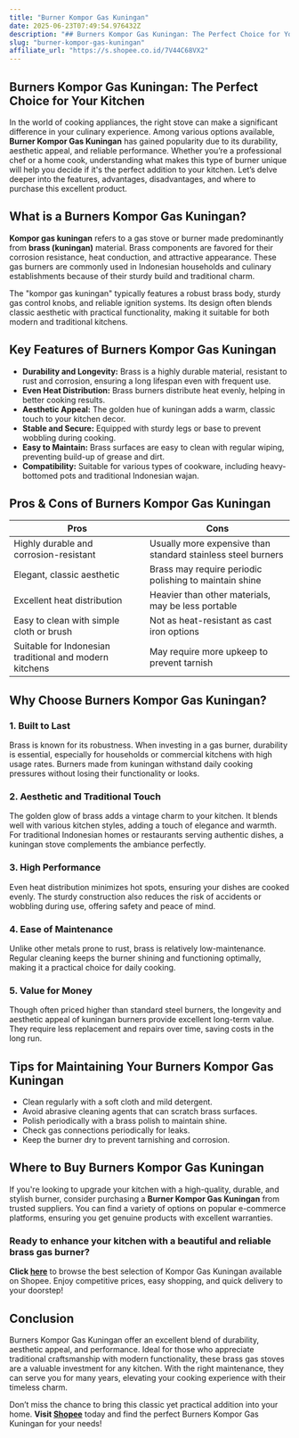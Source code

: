 ```yaml
---
title: "Burner Kompor Gas Kuningan"
date: 2025-06-23T07:49:54.976432Z
description: "## Burners Kompor Gas Kuningan: The Perfect Choice for Your Kitchen..."
slug: "burner-kompor-gas-kuningan"
affiliate_url: "https://s.shopee.co.id/7V44C68VX2"
---
```

## Burners Kompor Gas Kuningan: The Perfect Choice for Your Kitchen

In the world of cooking appliances, the right stove can make a significant difference in your culinary experience. Among various options available, **Burner Kompor Gas Kuningan** has gained popularity due to its durability, aesthetic appeal, and reliable performance. Whether you’re a professional chef or a home cook, understanding what makes this type of burner unique will help you decide if it's the perfect addition to your kitchen. Let’s delve deeper into the features, advantages, disadvantages, and where to purchase this excellent product.

## What is a Burners Kompor Gas Kuningan?

**Kompor gas kuningan** refers to a gas stove or burner made predominantly from **brass (kuningan)** material. Brass components are favored for their corrosion resistance, heat conduction, and attractive appearance. These gas burners are commonly used in Indonesian households and culinary establishments because of their sturdy build and traditional charm.

The "kompor gas kuningan" typically features a robust brass body, sturdy gas control knobs, and reliable ignition systems. Its design often blends classic aesthetic with practical functionality, making it suitable for both modern and traditional kitchens.

## Key Features of Burners Kompor Gas Kuningan

- **Durability and Longevity:** Brass is a highly durable material, resistant to rust and corrosion, ensuring a long lifespan even with frequent use.
- **Even Heat Distribution:** Brass burners distribute heat evenly, helping in better cooking results.
- **Aesthetic Appeal:** The golden hue of kuningan adds a warm, classic touch to your kitchen decor.
- **Stable and Secure:** Equipped with sturdy legs or base to prevent wobbling during cooking.
- **Easy to Maintain:** Brass surfaces are easy to clean with regular wiping, preventing build-up of grease and dirt.
- **Compatibility:** Suitable for various types of cookware, including heavy-bottomed pots and traditional Indonesian wajan.

## Pros & Cons of Burners Kompor Gas Kuningan

| **Pros**                                            | **Cons**                                             |
|-----------------------------------------------------|--------------------------------------------------|
| Highly durable and corrosion-resistant             | Usually more expensive than standard stainless steel burners |
| Elegant, classic aesthetic                        | Brass may require periodic polishing to maintain shine |
| Excellent heat distribution                        | Heavier than other materials, may be less portable |
| Easy to clean with simple cloth or brush           | Not as heat-resistant as cast iron options     |
| Suitable for Indonesian traditional and modern kitchens | May require more upkeep to prevent tarnish     |

## Why Choose Burners Kompor Gas Kuningan?

### 1. **Built to Last**
Brass is known for its robustness. When investing in a gas burner, durability is essential, especially for households or commercial kitchens with high usage rates. Burners made from kuningan withstand daily cooking pressures without losing their functionality or looks.

### 2. **Aesthetic and Traditional Touch**
The golden glow of brass adds a vintage charm to your kitchen. It blends well with various kitchen styles, adding a touch of elegance and warmth. For traditional Indonesian homes or restaurants serving authentic dishes, a kuningan stove complements the ambiance perfectly.

### 3. **High Performance**
Even heat distribution minimizes hot spots, ensuring your dishes are cooked evenly. The sturdy construction also reduces the risk of accidents or wobbling during use, offering safety and peace of mind.

### 4. **Ease of Maintenance**
Unlike other metals prone to rust, brass is relatively low-maintenance. Regular cleaning keeps the burner shining and functioning optimally, making it a practical choice for daily cooking.

### 5. **Value for Money**
Though often priced higher than standard steel burners, the longevity and aesthetic appeal of kuningan burners provide excellent long-term value. They require less replacement and repairs over time, saving costs in the long run.

## Tips for Maintaining Your Burners Kompor Gas Kuningan

- Clean regularly with a soft cloth and mild detergent.
- Avoid abrasive cleaning agents that can scratch brass surfaces.
- Polish periodically with a brass polish to maintain shine.
- Check gas connections periodically for leaks.
- Keep the burner dry to prevent tarnishing and corrosion.

## Where to Buy Burners Kompor Gas Kuningan

If you're looking to upgrade your kitchen with a high-quality, durable, and stylish burner, consider purchasing a **Burner Kompor Gas Kuningan** from trusted suppliers. You can find a variety of options on popular e-commerce platforms, ensuring you get genuine products with excellent warranties.

### Ready to enhance your kitchen with a beautiful and reliable brass gas burner?  
**Click [here](https://s.shopee.co.id/7V44C68VX2)** to browse the best selection of Kompor Gas Kuningan available on Shopee. Enjoy competitive prices, easy shopping, and quick delivery to your doorstep!

## Conclusion

Burners Kompor Gas Kuningan offer an excellent blend of durability, aesthetic appeal, and performance. Ideal for those who appreciate traditional craftsmanship with modern functionality, these brass gas stoves are a valuable investment for any kitchen. With the right maintenance, they can serve you for many years, elevating your cooking experience with their timeless charm.

Don’t miss the chance to bring this classic yet practical addition into your home. **Visit [Shopee](https://s.shopee.co.id/7V44C68VX2)** today and find the perfect Burners Kompor Gas Kuningan for your needs!
